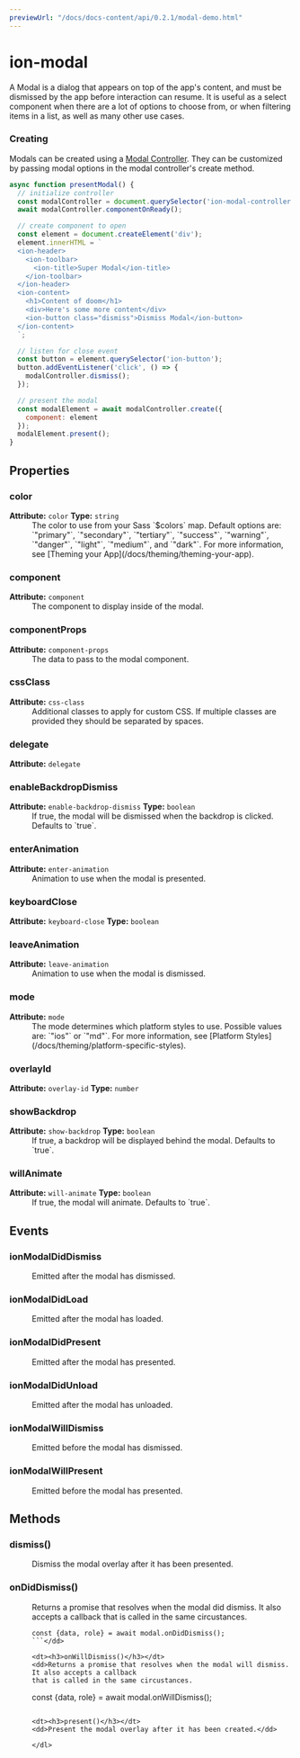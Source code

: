 ```yaml
---
previewUrl: "/docs/docs-content/api/0.2.1/modal-demo.html"
---
```

# ion-modal

A Modal is a dialog that appears on top of the app's content, and must be dismissed by the app before interaction can resume. It is useful as a select component when there are a lot of options to choose from, or when filtering items in a list, as well as many other use cases.


### Creating

Modals can be created using a [Modal Controller](../../modal-controller/ModalController). They can be customized by passing modal options in the modal controller's create method.


```javascript
async function presentModal() {
  // initialize controller
  const modalController = document.querySelector('ion-modal-controller');
  await modalController.componentOnReady();

  // create component to open
  const element = document.createElement('div');
  element.innerHTML = `
  <ion-header>
    <ion-toolbar>
      <ion-title>Super Modal</ion-title>
    </ion-toolbar>
  </ion-header>
  <ion-content>
    <h1>Content of doom</h1>
    <div>Here's some more content</div>
    <ion-button class="dismiss">Dismiss Modal</ion-button>
  </ion-content>
  `;

  // listen for close event
  const button = element.querySelector('ion-button');
  button.addEventListener('click', () => {
    modalController.dismiss();
  });

  // present the modal
  const modalElement = await modalController.create({
    component: element
  });
  modalElement.present();
}
```

<h2>Properties</h2> 

<dl>
<dt>
<h3>color</h3> 
<strong>Attribute:</strong>  <code>color</code>
<strong>Type:</strong> <code>string</code>
</dt>
<dd>The color to use from your Sass `$colors` map.
Default options are: `"primary"`, `"secondary"`, `"tertiary"`, `"success"`, `"warning"`, `"danger"`, `"light"`, `"medium"`, and `"dark"`.
For more information, see [Theming your App](/docs/theming/theming-your-app).</dd>

<dt>
<h3>component</h3> 
<strong>Attribute:</strong>  <code>component</code>
</dt>
<dd>The component to display inside of the modal.</dd>

<dt>
<h3>componentProps</h3> 
<strong>Attribute:</strong>  <code>component-props</code>
</dt>
<dd>The data to pass to the modal component.</dd>

<dt>
<h3>cssClass</h3> 
<strong>Attribute:</strong>  <code>css-class</code>
</dt>
<dd>Additional classes to apply for custom CSS. If multiple classes are
provided they should be separated by spaces.</dd>

<dt>
<h3>delegate</h3> 
<strong>Attribute:</strong>  <code>delegate</code>
</dt>
<dd></dd>

<dt>
<h3>enableBackdropDismiss</h3> 
<strong>Attribute:</strong>  <code>enable-backdrop-dismiss</code>
<strong>Type:</strong> <code>boolean</code>
</dt>
<dd>If true, the modal will be dismissed when the backdrop is clicked. Defaults to `true`.</dd>

<dt>
<h3>enterAnimation</h3> 
<strong>Attribute:</strong>  <code>enter-animation</code>
</dt>
<dd>Animation to use when the modal is presented.</dd>

<dt>
<h3>keyboardClose</h3> 
<strong>Attribute:</strong>  <code>keyboard-close</code>
<strong>Type:</strong> <code>boolean</code>
</dt>
<dd></dd>

<dt>
<h3>leaveAnimation</h3> 
<strong>Attribute:</strong>  <code>leave-animation</code>
</dt>
<dd>Animation to use when the modal is dismissed.</dd>

<dt>
<h3>mode</h3> 
<strong>Attribute:</strong>  <code>mode</code>
</dt>
<dd>The mode determines which platform styles to use.
Possible values are: `"ios"` or `"md"`.
For more information, see [Platform Styles](/docs/theming/platform-specific-styles).</dd>

<dt>
<h3>overlayId</h3> 
<strong>Attribute:</strong>  <code>overlay-id</code>
<strong>Type:</strong> <code>number</code>
</dt>
<dd></dd>

<dt>
<h3>showBackdrop</h3> 
<strong>Attribute:</strong>  <code>show-backdrop</code>
<strong>Type:</strong> <code>boolean</code>
</dt>
<dd>If true, a backdrop will be displayed behind the modal. Defaults to `true`.</dd>

<dt>
<h3>willAnimate</h3> 
<strong>Attribute:</strong>  <code>will-animate</code>
<strong>Type:</strong> <code>boolean</code>
</dt>
<dd>If true, the modal will animate. Defaults to `true`.</dd>

</dl>


<h2>Events</h2>

<dl><dt>
<h3>ionModalDidDismiss</h3></dt>
<dd>Emitted after the modal has dismissed.</dd>

<dt>
<h3>ionModalDidLoad</h3></dt>
<dd>Emitted after the modal has loaded.</dd>

<dt>
<h3>ionModalDidPresent</h3></dt>
<dd>Emitted after the modal has presented.</dd>

<dt>
<h3>ionModalDidUnload</h3></dt>
<dd>Emitted after the modal has unloaded.</dd>

<dt>
<h3>ionModalWillDismiss</h3></dt>
<dd>Emitted before the modal has dismissed.</dd>

<dt>
<h3>ionModalWillPresent</h3></dt>
<dd>Emitted before the modal has presented.</dd>

</dl>


<h2>Methods</h2>
<dl>

<dt><h3>dismiss()</h3></dt>
<dd>Dismiss the modal overlay after it has been presented.</dd>

<dt><h3>onDidDismiss()</h3></dt>
<dd>Returns a promise that resolves when the modal did dismiss. It also accepts a callback
that is called in the same circustances.

```
const {data, role} = await modal.onDidDismiss();
```</dd>

<dt><h3>onWillDismiss()</h3></dt>
<dd>Returns a promise that resolves when the modal will dismiss. It also accepts a callback
that is called in the same circustances.

```
const {data, role} = await modal.onWillDismiss();
```</dd>

<dt><h3>present()</h3></dt>
<dd>Present the modal overlay after it has been created.</dd>

</dl>



